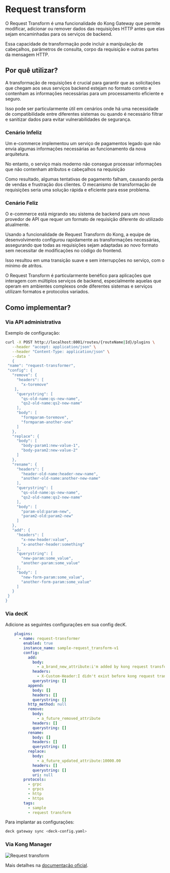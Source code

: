 # Request transform

O Request Transform é uma funcionalidade do Kong Gateway que permite modificar, adicionar ou remover dados das requisições HTTP antes que elas sejam encaminhadas para os serviços de backend.

Essa capacidade de transformação pode incluir a manipulação de cabeçalhos, parâmetros de consulta, corpo da requisição e outras partes da mensagem HTTP.

## Por quê utilizar?

A transformação de requisições é crucial para garantir que as solicitações que chegam aos seus serviços backend estejam no formato correto e contenham as informações necessárias para um processamento eficiente e seguro.

Isso pode ser particularmente útil em cenários onde há uma necessidade de compatibilidade entre diferentes sistemas ou quando é necessário filtrar e sanitizar dados para evitar vulnerabilidades de segurança.

### Cenário Infeliz

Um e-commerce implementou um serviço de pagamentos legado que não envia algumas informações necessárias ao funcionamento da nova arquitetura.

No entanto, o serviço mais moderno não consegue processar informações que não contenham atributos e cabeçalhos na requisição

Como resultado, algumas tentativas de pagamento falham, causando perda de vendas e frustração dos clientes. O mecanismo de transformação de requisições seria uma solução rápida e eficiente para esse problema.

### Cenário Feliz

O e-commerce está migrando seu sistema de backend para um novo provedor de API que requer um formato de requisição diferente do utilizado atualmente.

Usando a funcionalidade de Request Transform do Kong, a equipe de desenvolvimento configurou rapidamente as transformações necessárias, assegurando que todas as requisições sejam adaptadas ao novo formato sem necessitar de modificações no código do frontend.

Isso resultou em uma transição suave e sem interrupções no serviço, com o mínimo de atritos.

O Request Transform é particularmente benéfico para aplicações que interagem com múltiplos serviços de backend, especialmente aquelas que operam em ambientes complexos onde diferentes sistemas e serviços utilizam formatos e protocolos variados.

## Como implementar?

### Via API administrativa

Exemplo de configuração:

```bash
curl -X POST http://localhost:8001/routes/{routeName|Id}/plugins \
   --header "accept: application/json" \
   --header "Content-Type: application/json" \
   --data '
   {
 "name": "request-transformer",
 "config": {
   "remove": {
     "headers": [
       "x-toremove"
    ],
     "querystring": [
       "qs-old-name:qs-new-name",
       "qs2-old-name:qs2-new-name"
     ],
     "body": [
       "formparam-toremove",
       "formparam-another-one"
     ]
   },
   "replace": {
     "body": [
       "body-param1:new-value-1",
       "body-param2:new-value-2"
     ]
   },
   "rename": {
     "headers": [
       "header-old-name:header-new-name",
       "another-old-name:another-new-name"
     ],
     "querystring": [
       "qs-old-name:qs-new-name",
       "qs2-old-name:qs2-new-name"
     ],
     "body": [
       "param-old:param-new",
       "param2-old:param2-new"
     ]
   },
   "add": {
     "headers": [
       "x-new-header:value",
       "x-another-header:something"
     ],
     "querystring": [
       "new-param:some_value",
       "another-param:some_value"
     ],
     "body": [
       "new-form-param:some_value",
       "another-form-param:some_value"
     ]
   }
 }
}
```

### Via decK

Adicione as seguintes configurações em sua config decK.

```yaml
    plugins:
      - name: request-transformer
        enabled: true
        instance_name: sample-request_transform-v1
        config:
          add:
            body:
              - a_brand_new_attribute:i'm added by kong request transform plugin
            headers:
              - X-Custom-Header:I didn't exist before kong request transform plugin
            querystring: []
          append:
            body: []
            headers: []
            querystring: []
          http_method: null
          remove:
            body:
              - a_future_removed_attribute
            headers: []
            querystring: []
          rename:
            body: []
            headers: []
            querystring: []
          replace:
            body:
              - a_future_updated_attribute:10000.00
            headers: []
            querystring: []
            uri: null
        protocols:
          - grpc
          - grpcs
          - http
          - https
        tags:
          - sample
          - request transform
```

Para implantar as configurações:

```bash
deck gateway sync <deck-config.yaml>
```

### Via Kong Manager

![Request transform](/kong-gateway/assets/gifs/kong/capacities/request-transform.gif)

Mais detalhes na [documentação oficial](https://docs.konghq.com/hub/kong-inc/request-transformer).
